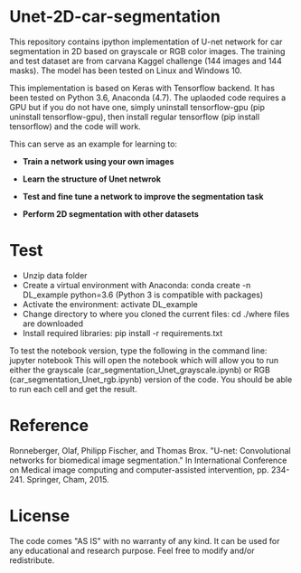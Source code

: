 # Unet-2D-car-segmentation
This repository contains ipython implementation of U-net network for car segmentation in 2D based on grayscale or RGB color images. The training and test dataset are from carvana Kaggel challenge (144 images and 144 masks). The model has been tested on Linux and Windows 10.

This implementation is based on Keras with Tensorflow backend. It has been tested on Python 3.6, Anaconda (4.7). The uplaoded code requires a GPU but if you do not have one, simply uninstall tensorflow-gpu (pip uninstall tensorflow-gpu), then install regular tensorflow (pip install tensorflow) and the code will work.


This can serve as an example for learning to:

  - **Train a network using your own images**
  
  - **Learn the structure of Unet netwrok**
  
  - **Test and fine tune a network to improve the segmentation task**
  
  - **Perform 2D segmentation with other datasets**


# Test
- Unzip data folder
- Create a virtual environment with Anaconda:  conda create -n DL_example python=3.6 (Python 3 is compatible with packages)
- Activate the environment: activate DL_example
- Change directory to where you cloned the current files: cd ./where files are downloaded
- Install required libraries: pip install -r requirements.txt

To test the notebook version, type the following in the command line:  jupyter notebook
This will open the notebook which will allow you to run either the grayscale (car_segmentation_Unet_grayscale.ipynb) or RGB (car_segmentation_Unet_rgb.ipynb) version of the code. You should be able to run each cell and get the result.

# Reference
Ronneberger, Olaf, Philipp Fischer, and Thomas Brox. "U-net: Convolutional networks for biomedical image segmentation." In International Conference on Medical image computing and computer-assisted intervention, pp. 234-241. Springer, Cham, 2015.

# License
The code comes "AS IS" with no warranty of any kind. It can be used for any educational and research purpose. Feel free to modify and/or redistribute.
